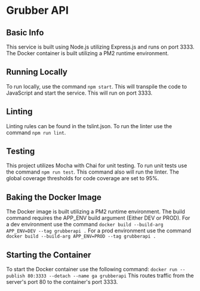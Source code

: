 # Grubber API

## Basic Info

This service is built using Node.js utilizing Express.js and runs on port 3333.
The Docker container is built utilizing a PM2 runtime environment.

## Running Locally

To run locally, use the command `npm start`. This will transpile the code to JavaScript and start the service. This will run on port 3333.

## Linting

Linting rules can be found in the tslint.json. To run the linter use the command `npm run lint`.

## Testing

This project utilizes Mocha with Chai for unit testing. To run unit tests use the command `npm run test`.
This command also will run the linter. The global coverage thresholds for code coverage are set to 95%.

## Baking the Docker Image

The Docker image is built utilizing a PM2 runtime environment. The build command requires the APP_ENV build argument (Either DEV or PROD).
For a dev environment use the command ``docker build --build-arg APP_ENV=DEV --tag grubberapi .``
For a prod environment use the command ``docker build --build-arg APP_ENV=PROD --tag grubberapi .``

## Starting the Container

To start the Docker container use the following command: ``docker run --publish 80:3333 --detach --name ga grubberapi``
This routes traffic from the server's port 80 to the container's port 3333.
